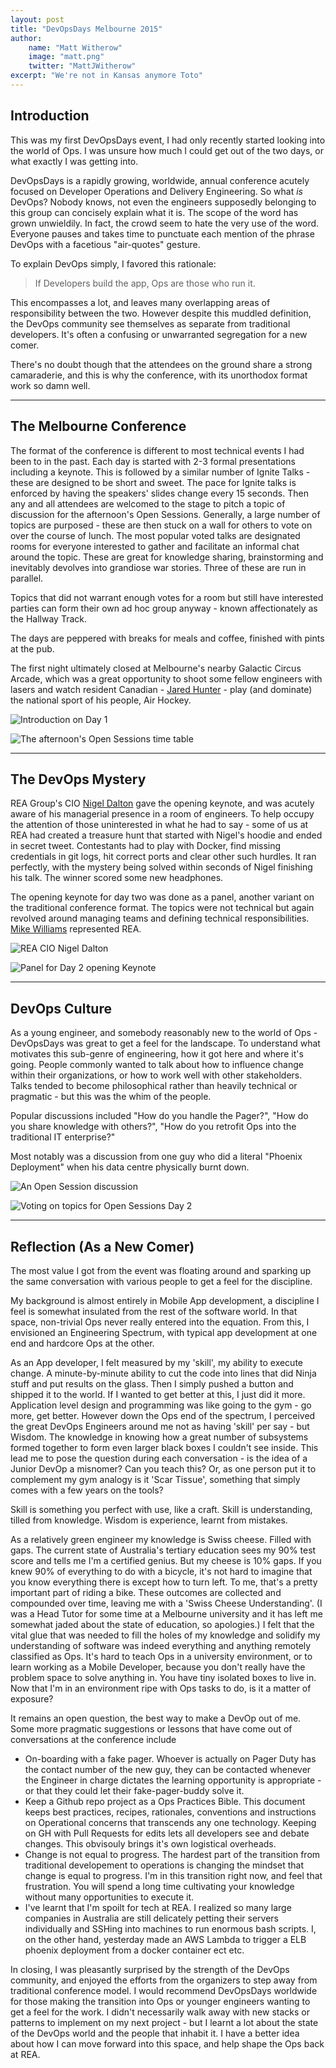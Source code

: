```yaml
---
layout: post
title: "DevOpsDays Melbourne 2015"
author:
    name: "Matt Witherow"
    image: "matt.png"
    twitter: "MattJWitherow"
excerpt: "We're not in Kansas anymore Toto"
---
```


## Introduction

This was my first DevOpsDays event, I had only recently started looking into the world of Ops.
I was unsure how much I could get out of the two days, or what exactly I was getting into.

DevOpsDays is a rapidly growing, worldwide, annual conference acutely focused on Developer Operations
and Delivery Engineering. So what *is* DevOps? Nobody knows, not even the engineers supposedly
belonging to this group can concisely explain what it is. The scope of the word has grown unwieldily.
In fact, the crowd seem to hate the very use of the word.
Everyone pauses and takes time to punctuate each mention of the phrase DevOps with a facetious
"air-quotes" gesture.

To explain DevOps simply, I favored this rationale:

> If Developers build the app, Ops are those who run it.

This encompasses a lot, and leaves many overlapping areas of responsibility between the two.
However despite this muddled definition, the DevOps community see themselves as separate
from traditional developers. It's often a confusing or unwarranted segregation for a new comer.

There's no doubt though that the attendees on the ground share a strong camaraderie,
and this is why the conference, with its unorthodox format work so damn well.

---

## The Melbourne Conference

The format of the conference is different to most technical events I had been to in the past.
Each day is started with 2-3 formal presentations including a keynote.
This is followed by a similar number of Ignite Talks - these are designed to be short and sweet.
The pace for Ignite talks is enforced by having the speakers' slides change every 15 seconds.
Then any and all attendees are welcomed to the stage to pitch a topic of discussion for the
afternoon's Open Sessions. Generally, a large number of topics are purposed - these are then
stuck on a wall for others to vote on over the course of lunch. The most popular voted talks
are designated rooms for everyone interested to gather and facilitate an informal chat around
the topic. These are great for knowledge sharing, brainstorming and inevitably devolves into
grandiose war stories. Three of these are run in parallel.

Topics that did not warrant enough votes for a room but still have interested parties can form
their own ad hoc group anyway - known affectionately as the Hallway Track.

The days are peppered with breaks for meals and coffee, finished with pints at the pub.

The first night ultimately closed at Melbourne's nearby Galactic Circus Arcade, which was a
great opportunity to shoot some fellow engineers with lasers and watch resident Canadian - [Jared Hunter][jhunter] - play
(and dominate) the national sport of his people, Air Hockey.

![Introduction on Day 1][opening]  

![The afternoon's Open Sessions time table][board]

---

## The DevOps Mystery

REA Group's CIO [Nigel Dalton][ndalton] gave the opening keynote, and was acutely aware of his managerial presence in a room of engineers. To help occupy the attention of those uninterested in what he had to say - some of us at REA had created a treasure hunt that started with Nigel's hoodie and ended in secret tweet. Contestants had to play with Docker, find missing credentials in git logs, hit correct ports and clear other such hurdles. It ran perfectly, with the mystery being solved within seconds of Nigel finishing his talk. The winner scored some new headphones.

The opening keynote for day two was done as a panel, another variant on the traditional conference format. The topics were not technical but again revolved around managing teams and defining technical responsibilities. [Mike Williams][mwilliams] represented REA.

![REA CIO Nigel Dalton][nigel]  

![Panel for Day 2 opening Keynote][panel]

---

## DevOps Culture

As a young engineer, and somebody reasonably new to the world of Ops - DevOpsDays was great to get a feel for the landscape. To understand what motivates this sub-genre of engineering, how it got here and where it's going. People commonly wanted to talk about how to influence change within their organizations, or how to work well with other stakeholders. Talks tended to become philosophical rather than heavily technical or pragmatic - but this was the whim of the people.

Popular discussions included "How do you handle the Pager?", "How do you share knowledge with others?", "How do you retrofit Ops into the traditional IT enterprise?"

Most notably was a discussion from one guy who did a literal "Phoenix Deployment" when his data centre physically burnt down.

![An Open Session discussion][opensesh]  

![Voting on topics for Open Sessions Day 2][voting]

---

## Reflection (As a New Comer)

The most value I got from the event was floating around and sparking up the same conversation with various people to get a feel for the discipline.

My background is almost entirely in Mobile App development, a discipline I feel is somewhat insulated from the rest of the software world. In that space, non-trivial Ops never really entered into the equation. From this, I envisioned an Engineering Spectrum, with typical app development at one end and hardcore Ops at the other.

As an App developer, I felt measured by my 'skill', my ability to execute change. A minute-by-minute ability to cut the code into lines that did Ninja stuff and put results on the glass. Then I simply pushed a button and shipped it to the world. If I wanted to get better at this, I just did it more. Application level design and programming was like going to the gym - go more, get better. However down the Ops end of the spectrum, I perceived the great DevOps Engineers around me not as having 'skill' per say - but Wisdom. The knowledge in knowing how a great number of subsystems formed together to form even larger black boxes I couldn't see inside. This lead me to pose the question during each conversation - is the idea of a Junior DevOp a misnomer? Can you teach this? Or, as one person put it to complement my gym analogy is it 'Scar Tissue', something that simply comes with a few years on the tools?

Skill is something you perfect with use, like a craft. Skill is understanding, tilled from knowledge. Wisdom is experience, learnt from mistakes.

As a relatively green engineer my knowledge is Swiss cheese. Filled with gaps. The current state of Australia's tertiary education sees my 90% test score and tells me I'm a certified genius. But my cheese is 10% gaps. If you knew 90% of everything to do with a bicycle, it's not hard to imagine that you know everything there is except how to turn left. To me, that's a pretty important part of riding a bike. These outcomes are collected and compounded over time, leaving me with a 'Swiss Cheese Understanding'.
(I was a Head Tutor for some time at a Melbourne university and it has left me somewhat jaded about the state of education, so apologies.)
I felt that the vital glue that was needed to fill the holes of my knowledge and solidify my understanding of software was indeed everything and anything remotely classified as Ops. It's hard to teach Ops in a university environment, or to learn working as a Mobile Developer, because you don't really have the problem space to solve anything in. You have tiny isolated boxes to live in. Now that I'm in an environment ripe with Ops tasks to do, is it a matter of exposure?

It remains an open question, the best way to make a DevOp out of me. Some more pragmatic suggestions or lessons that have come out of conversations at the conference include

+ On-boarding with a fake pager. Whoever is actually on Pager Duty has the contact number of the new guy, they can be contacted whenever the Engineer in charge dictates the learning opportunity is appropriate - or that they could let their fake-pager-buddy solve it.
+ Keep a Github repo project as a Ops Practices Bible. This document keeps best practices, recipes, rationales, conventions and instructions on Operational concerns that transcends any one technology. Keeping on GH with Pull Requests for edits lets all developers see and debate changes. This obvisouly brings it's own logistical overheads.
+ Change is not equal to progress. The hardest part of the transition from traditional developement to operations is changing the mindset that change is equal to progress. I'm in this transition right now, and feel that frustration. You will spend a long time cultivating your knowledge without many opportunities to execute it.
+ I've learnt that I'm spoilt for tech at REA. I realized so many large companies in Australia are still delicately petting their servers individually and SSHing into machines to run enormous bash scripts. I, on the other hand, yesterday made an AWS Lambda to trigger a ELB phoenix deployment from a docker container ect etc.

In closing, I was pleasantly surprised by the strength of the DevOps community, and enjoyed the efforts from the organizers to step away from traditional conference model. I would recommend DevOpsDays worldwide for those making the transition into Ops or younger engineers wanting to get a feel for the work. I didn't necessarily walk away with new stacks or patterns to implement on my next project - but I learnt a lot about the state of the DevOps world and the people that inhabit it. I have a better idea about how I can move forward into this space, and help shape the Ops back at REA.

[opening]: /images/posts/devopsdays/opening.jpg
[board]: /images/posts/devopsdays/board.jpg
[voting]: /images/posts/devopsdays/voting.jpg
[nigel]: /images/posts/devopsdays/nigel.jpg
[panel]: /images/posts/devopsdays/panel.jpg
[opensesh]: /images/posts/devopsdays/opensesh.jpg

[jhunter]: https://twitter.com/hunter_jared
[ndalton]: https://twitter.com/nxdnz
[mwilliams]: https://twitter.com/woollyams
